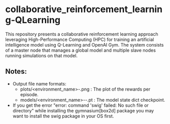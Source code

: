 # collaborative_reinforcement_learning-QLearning

This repository presents a collaborative reinforcement learning approach leveraging High-Performance Computing (HPC) for training an artificial intelligence model using Q-Learning and OpenAI Gym. The system consists of a master node that manages a global model and multiple slave nodes running simulations on that model.

## Notes:

-   Output file name formats:
    -   plots/<environment_name>-<episode>.png : The plot of the rewards per episode.
    -   models/<environment_name>-<episode>-<score>.pt : The model state dict checkpoint.
-   If you get the error "error: command 'swig' failed: No such file or directory" while installing the gymnasium[box2d] package you may want to install the swig package in your OS first.
